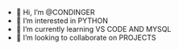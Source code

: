 - 👋 Hi, I’m @CONDINGER
- 👀 I’m interested in PYTHON
- 🌱 I’m currently learning VS CODE AND MYSQL
- 💞️ I’m looking to collaborate on PROJECTS

<!---
CONDINGER/CONDINGER is a ✨ special ✨ repository because its `README.md` (this file) appears on your GitHub profile.
You can click the Preview link to take a look at your changes.
--->
